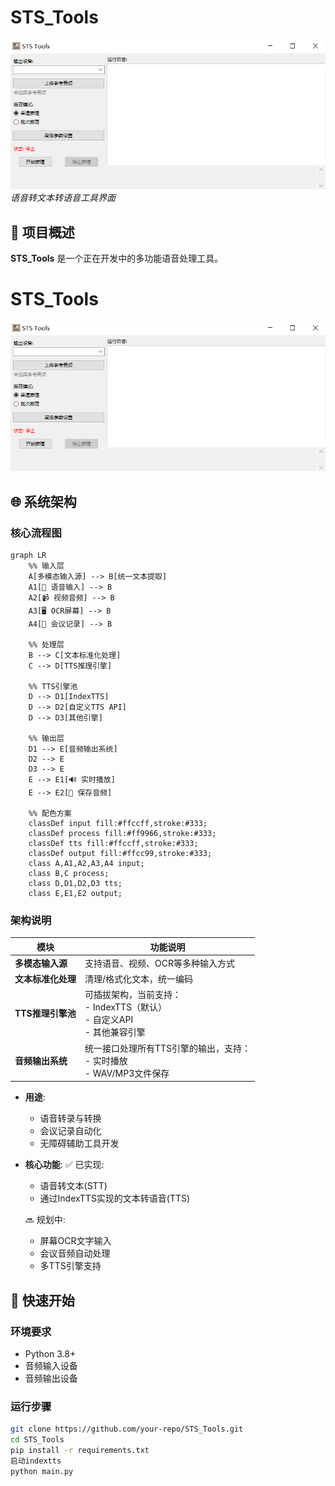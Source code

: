 # STS_Tools

![工具界面](Example.PNG)  
*语音转文本转语音工具界面*

## 📖 项目概述
**STS_Tools** 是一个正在开发中的多功能语音处理工具。

# STS_Tools

![项目演示截图](Example.PNG)

## 🌐 系统架构

### 核心流程图
```mermaid
graph LR
    %% 输入层
    A[多模态输入源] --> B[统一文本提取]
    A1[🎤 语音输入] --> B
    A2[📹 视频音频] --> B
    A3[🖥️ OCR屏幕] --> B
    A4[📝 会议记录] --> B

    %% 处理层
    B --> C[文本标准化处理]
    C --> D[TTS推理引擎]
    
    %% TTS引擎池
    D --> D1[IndexTTS]
    D --> D2[自定义TTS API]
    D --> D3[其他引擎]

    %% 输出层
    D1 --> E[音频输出系统]
    D2 --> E
    D3 --> E
    E --> E1[🔊 实时播放]
    E --> E2[💾 保存音频]

    %% 配色方案
    classDef input fill:#ffccff,stroke:#333;
    classDef process fill:#ff9966,stroke:#333;
    classDef tts fill:#ffccff,stroke:#333;
    classDef output fill:#ffcc99,stroke:#333;
    class A,A1,A2,A3,A4 input;
    class B,C process;
    class D,D1,D2,D3 tts;
    class E,E1,E2 output;
```

### 架构说明
| **模块**         | **功能说明**                                                                 |
|------------------|----------------------------------------------------------------------------|
| **多模态输入源**  | 支持语音、视频、OCR等多种输入方式                                           |
| **文本标准化处理** | 清理/格式化文本，统一编码                                                   |
| **TTS推理引擎池** | 可插拔架构，当前支持：<br>- IndexTTS（默认）<br>- 自定义API<br>- 其他兼容引擎 |
| **音频输出系统**  | 统一接口处理所有TTS引擎的输出，支持：<br>- 实时播放<br>- WAV/MP3文件保存      |

- **用途**:
  - 语音转录与转换
  - 会议记录自动化
  - 无障碍辅助工具开发

- **核心功能**:
  ✅ 已实现:
  - 语音转文本(STT)
  - 通过IndexTTS实现的文本转语音(TTS)
  
  🔜 规划中:
  - 屏幕OCR文字输入
  - 会议音频自动处理
  - 多TTS引擎支持

## 🚀 快速开始

### 环境要求
- Python 3.8+
- 音频输入设备
- 音频输出设备

### 运行步骤
```bash
git clone https://github.com/your-repo/STS_Tools.git
cd STS_Tools
pip install -r requirements.txt
启动indextts
python main.py
